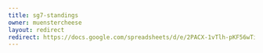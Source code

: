 ```yaml
---
title: sg7-standings
owner: muenstercheese
layout: redirect
redirect: https://docs.google.com/spreadsheets/d/e/2PACX-1vTlh-pKF56wTi6SorkyVEbu1WC8vBbE-tqjHVWpRDaPkS2FNBGdelIko_w0jTXdTHSOquDt_3mc_Dra/pubhtml
---
```

